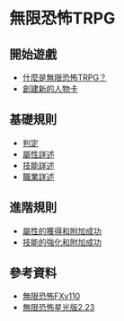 無限恐怖TRPG
===

開始遊戲
---
- [什麼是無限恐怖TRPG？](/zqLznPFqQc29QZiR0NMJjw)
- [創建新的人物卡](/DP81vuG7R7-FVALHmOBAdw)

基礎規則
---
- [判定](/J_KRvO-BTcKL8SPZmB6fHA)
- [屬性詳述](/-k382ED1R5aWkrNlNAHFJg)
- [技能詳述](/mmsSjwraT1y6gdMtTW2gpw)
- [職業詳述](https://hackmd.io/@0-En0lKGS-yg19kz7jU6nw/r1Ql4EapT)

進階規則
---
- [屬性的獲得和附加成功](/ku8qyFOaQi-sY5y4Od9GYQ)
- [技能的強化和附加成功](/HkTFbt1-SUWMgCFog-NxmQ)

參考資料
---
- [無限恐怖FXv110](https://www.hktrpg.com/INF/FXv110/index.htm)
- [無限恐怖星光版2.23](https://bonegatherer.github.io/LimitlessChm/index.htm)

